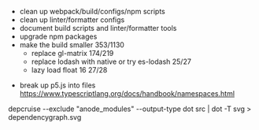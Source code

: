 - clean up webpack/build/configs/npm scripts
- clean up linter/formatter configs
- document build scripts and linter/formatter tools
- upgrade npm packages
- make the build smaller 353/1130
  - replace gl-matrix 174/219
  - replace lodash with native or try es-lodash 25/27
  - lazy load float 16 27/28

* break up p5.js into files https://www.typescriptlang.org/docs/handbook/namespaces.html

depcruise --exclude "anode_modules" --output-type dot src | dot -T svg > dependencygraph.svg
